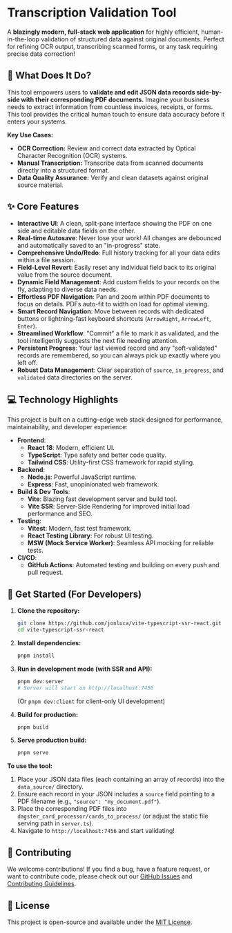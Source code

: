 # Transcription Validation Tool

<!-- [![Node CI](https://github.com/jonluca/vite-typescript-ssr-react/actions/workflows/nodejs.yml/badge.svg)](https://github.com/jonluca/vite-typescript-ssr-react/actions/workflows/nodejs.yml) -->

A **blazingly modern, full-stack web application** for highly efficient, human-in-the-loop validation of structured data against original documents. Perfect for refining OCR output, transcribing scanned forms, or any task requiring precise data correction!

<!-- ![video](video.gif)
*(Above: A quick demo showing the intuitive UI in action!)* -->

## 🚀 What Does It Do?

This tool empowers users to **validate and edit JSON data records side-by-side with their corresponding PDF documents.** Imagine your business needs to extract information from countless invoices, receipts, or forms. This tool provides the critical human touch to ensure data accuracy before it enters your systems.

**Key Use Cases:**

- **OCR Correction:** Review and correct data extracted by Optical Character Recognition (OCR) systems.
- **Manual Transcription:** Transcribe data from scanned documents directly into a structured format.
- **Data Quality Assurance:** Verify and clean datasets against original source material.

## ✨ Core Features

- **Interactive UI**: A clean, split-pane interface showing the PDF on one side and editable data fields on the other.
- **Real-time Autosave**: Never lose your work! All changes are debounced and automatically saved to an "in-progress" state.
- **Comprehensive Undo/Redo**: Full history tracking for all your data edits within a file session.
- **Field-Level Revert**: Easily reset any individual field back to its original value from the source document.
- **Dynamic Field Management**: Add custom fields to your records on the fly, adapting to diverse data needs.
- **Effortless PDF Navigation**: Pan and zoom within PDF documents to focus on details. PDFs auto-fit to width on load for optimal viewing.
- **Smart Record Navigation**: Move between records with dedicated buttons or lightning-fast keyboard shortcuts (`ArrowRight`, `ArrowLeft`, `Enter`).
- **Streamlined Workflow**: "Commit" a file to mark it as validated, and the tool intelligently suggests the next file needing attention.
- **Persistent Progress**: Your last viewed record and any "soft-validated" records are remembered, so you can always pick up exactly where you left off.
- **Robust Data Management**: Clear separation of `source`, `in_progress`, and `validated` data directories on the server.

## 💻 Technology Highlights

This project is built on a cutting-edge web stack designed for performance, maintainability, and developer experience:

- **Frontend**:
  - **React 18**: Modern, efficient UI.
  - **TypeScript**: Type safety and better code quality.
  - **Tailwind CSS**: Utility-first CSS framework for rapid styling.
- **Backend**:
  - **Node.js**: Powerful JavaScript runtime.
  - **Express**: Fast, unopinionated web framework.
- **Build & Dev Tools**:
  - **Vite**: Blazing fast development server and build tool.
  - **Vite SSR**: Server-Side Rendering for improved initial load performance and SEO.
- **Testing**:
  - **Vitest**: Modern, fast test framework.
  - **React Testing Library**: For robust UI testing.
  - **MSW (Mock Service Worker)**: Seamless API mocking for reliable tests.
- **CI/CD**:
  - **GitHub Actions**: Automated testing and building on every push and pull request.

## 🚀 Get Started (For Developers)

1. **Clone the repository:**

   ```bash
   git clone https://github.com/jonluca/vite-typescript-ssr-react.git
   cd vite-typescript-ssr-react
   ```

2. **Install dependencies:**

   ```bash
   pnpm install
   ```

3. **Run in development mode (with SSR and API):**

   ```bash
   pnpm dev:server
   # Server will start on http://localhost:7456
   ```

   (Or `pnpm dev:client` for client-only UI development)

4. **Build for production:**

   ```bash
   pnpm build
   ```

5. **Serve production build:**

   ```bash
   pnpm serve
   ```

**To use the tool:**

1. Place your JSON data files (each containing an array of records) into the `data_source/` directory.
2. Ensure each record in your JSON includes a `source` field pointing to a PDF filename (e.g., `"source": "my_document.pdf"`).
3. Place the corresponding PDF files into `dagster_card_processor/cards_to_process/` (or adjust the static file serving path in `server.ts`).
4. Navigate to `http://localhost:7456` and start validating!

## 🤝 Contributing

We welcome contributions! If you find a bug, have a feature request, or want to contribute code, please check out our [GitHub Issues](https://github.com/jonluca/vite-typescript-ssr-react/issues) and [Contributing Guidelines](https://github.com/jonluca/vite-typescript-ssr-react/blob/main/CONTRIBUTING.md).

## 📜 License

This project is open-source and available under the [MIT License](https://github.com/jonluca/vite-typescript-ssr-react/blob/main/LICENSE).

<!-- temp change -->
